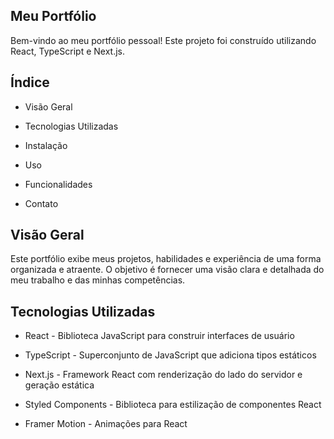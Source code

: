 ## Meu Portfólio

Bem-vindo ao meu portfólio pessoal! Este projeto foi construído utilizando React, TypeScript e Next.js.

## Índice

* Visão Geral

* Tecnologias Utilizadas

* Instalação

* Uso

* Funcionalidades

* Contato

## Visão Geral
Este portfólio exibe meus projetos, habilidades e experiência de uma forma organizada e atraente. O objetivo é fornecer uma visão clara e detalhada do meu trabalho e das minhas competências.

## Tecnologias Utilizadas

* React - Biblioteca JavaScript para construir interfaces de usuário

* TypeScript - Superconjunto de JavaScript que adiciona tipos estáticos

* Next.js - Framework React com renderização do lado do servidor e geração estática

* Styled Components - Biblioteca para estilização de componentes React

* Framer Motion - Animações para React
